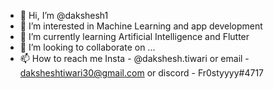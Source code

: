 - 👋 Hi, I’m @dakshesh1
- 👀 I’m interested in Machine Learning and app development
- 🌱 I’m currently learning Artificial Intelligence and Flutter
- 💞️ I’m looking to collaborate on ...
- 📫 How to reach me Insta - @dakshesh.tiwari or email - daksheshtiwari30@gmail.com or discord - Fr0styyyy#4717

<!---
dakshesh1/dakshesh1 is a ✨ special ✨ repository because its `README.md` (this file) appears on your GitHub profile.
You can click the Preview link to take a look at your changes.
--->
